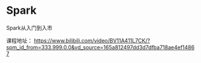# Spark
Spark从入门到入市



课程地址： https://www.bilibili.com/video/BV11A411L7CK/?spm_id_from=333.999.0.0&vd_source=165a812497dd3d7dfba718ae4ef14867